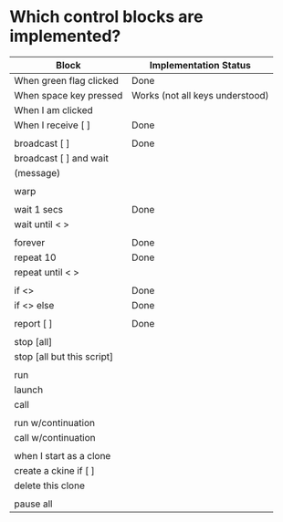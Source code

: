 # Which control blocks are implemented?

Block						| Implementation Status
--------------------		| ----------------------
When green flag clicked     | Done
When space key pressed      | Works (not all keys understood)
When I am clicked           |
When I receive [ ]          | Done
                            |
broadcast [ ]               | Done
broadcast [ ] and wait      |
(message)                   |
                            |                                   
warp                        |
                            |
wait 1 secs                 | Done
wait until < >              |
                            |
forever                     | Done
repeat 10                   | Done
repeat until < >            |                                   
                            |                                   
if <>                       | Done                              
if <> else                  | Done                              
                            |                                   
report [ ]                  | Done                              
                            |                                   
stop [all]                  |                                   
stop [all but this script]  |                                   
                            |                                   
run                         |                                   
launch                      |                                   
call                        |                                   
                            |                                   
run w/continuation          |                                  
call w/continuation         |                                
                            |                                   
when I start as a clone     |                                   
create a ckine if [ ]       |                                   
delete this clone           |
                            |                                   
pause all                   |


